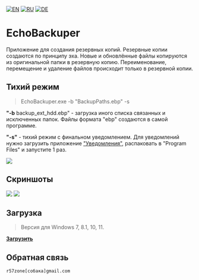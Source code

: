 [![EN](https://user-images.githubusercontent.com/9499881/33184537-7be87e86-d096-11e7-89bb-f3286f752bc6.png)](https://github.com/r57zone/EchoBackuper/blob/master/README.md) 
[![RU](https://user-images.githubusercontent.com/9499881/27683795-5b0fbac6-5cd8-11e7-929c-057833e01fb1.png)](https://github.com/r57zone/EchoBackuper/blob/master/README.RU.md)
[![DE](https://github-production-user-asset-6210df.s3.amazonaws.com/9499881/260246889-6c5b3633-6c6d-48d2-a054-d6d9e1017394.png)](https://github.com/r57zone/EchoBackuper/blob/master/README.DE.md)

# EchoBackuper
Приложение для создания резервных копий. Резервные копии создаются по принципу эха. Новые и обновлённые файлы копируются из оригинальной папки в резервную копию. Переименование, перемещение и удаление файлов происходит только в резервной копии.

## Тихий режим
>EchoBackuper.exe -b "BackupPaths.ebp" -s

**"-b** backup_ext_hdd.ebp" - загрузка иного списка связанных и исключенных папок. Файлы формата "ebp" создаются в самой программе.

**"-s"** - тихий режим с финальном уведомлением. Для уведомлений нужно загрузить приложение ["Уведомления"](https://github.com/r57zone/notifications), распаковать в "Program Files" и запустите 1 раз.

![](https://user-images.githubusercontent.com/9499881/65593028-c4bd1c00-dfa0-11e9-8baf-9f3bc571933e.png)

## Скриншоты
[![](https://github-production-user-asset-6210df.s3.amazonaws.com/9499881/260224551-28062e0d-e4dd-49cf-a4a6-ed5d2b61f5e7.jpg)](https://github.com/r57zone/EchoBackuper/assets/9499881/20ba3b9b-1cc0-477c-bd5b-1c7624104a06)
[![](https://github-production-user-asset-6210df.s3.amazonaws.com/9499881/260224561-2ddde940-ca38-49de-af7f-fcf313da8f2e.jpg)](https://github.com/r57zone/EchoBackuper/assets/9499881/d2803032-ff6b-47d1-a2a0-246dc1bcb35e)

## Загрузка
>Версия для Windows 7, 8.1, 10, 11.

**[Загрузить](https://github.com/r57zone/EchoBackuper/releases)**

## Обратная связь
`r57zone[собака]gmail.com`